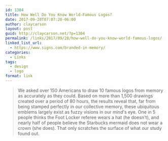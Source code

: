 ```yaml
---
id: 1304
title: How Well Do You Know World-Famous Logos?
date: 2017-09-28T07:07:20-06:00
author: claycarson
layout: post
guid: http://claycarson.net/?p=1304
permalink: /links/2017/09/28/how-well-do-you-know-world-famous-logos/
linked_list_url:
  - https://www.signs.com/branded-in-memory/
categories:
  - Links
tags:
  - design
  - logo
format: link
---
```

<blockquote>We asked over 150 Americans to draw 10 famous logos from memory as accurately as they could. Based on more than 1,500 drawings created over a period of 80 hours, the results reveal that, far from being stamped perfectly in our collective memory, these ubiquitous emblems largely exist as fuzzy visions in our mind's eye. One in 5 people thinks the Foot Locker referee wears a hat (he doesn't), and nearly half of people believe the Starbucks mermaid does not wear a crown (she does). That only scratches the surface of what our study found out.</blockquote>
